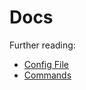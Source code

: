 # Docs

Further reading:

- [Config File](https://github.com/nymag/airmail/blob/master/docs/config.md)
- [Commands](https://github.com/nymag/airmail/blob/master/docs/commands/README.md)
